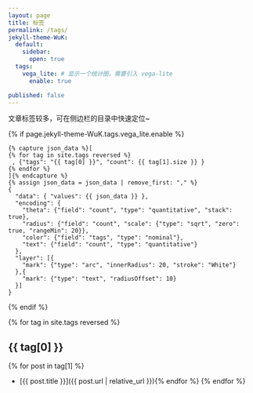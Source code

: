 ```yaml
---
layout: page
title: 标签
permalink: /tags/
jekyll-theme-WuK:
  default:
    sidebar:
      open: true
  tags:
    vega_lite: # 显示一个统计图，需要引入 vega-lite
      enable: true

published: false
---
```


文章标签较多，可在侧边栏的目录中快速定位~

{% if page.jekyll-theme-WuK.tags.vega_lite.enable %}

```vega-lite
{% capture json_data %}[
{% for tag in site.tags reversed %}
 , {"tags": "{{ tag[0] }}", "count": {{ tag[1].size }} }
{% endfor %}
]{% endcapture %}
{% assign json_data = json_data | remove_first: "," %}
{
  "data": { "values": {{ json_data }} },
  "encoding": {
    "theta": {"field": "count", "type": "quantitative", "stack": true},
    "radius": {"field": "count", "scale": {"type": "sqrt", "zero": true, "rangeMin": 20}},
    "color": {"field": "tags", "type": "nominal"},
    "text": {"field": "count", "type": "quantitative"}
  },
  "layer": [{
    "mark": {"type": "arc", "innerRadius": 20, "stroke": "White"}
  },{
    "mark": {"type": "text", "radiusOffset": 10}
  }]
}
```

{% endif %}

{% for tag in site.tags reversed %}
## {{ tag[0] }}

{% for post in tag[1] %}
- [{{ post.title }}]({{ post.url | relative_url }}){% endfor %}
{% endfor %}
